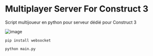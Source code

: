 # Multiplayer Server For Construct 3
Script multijoueur en python pour serveur dédié pour Construct 3

![image](https://i.imgur.com/7yRnVE7.png)

`pip install websocket`

`python main.py`
